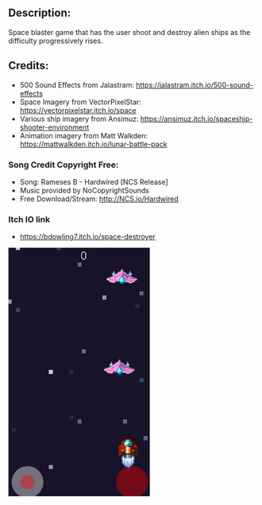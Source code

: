 ## Description:

Space blaster game that has the user shoot and destroy alien ships as the difficulty progressively rises.

## Credits:

- 500 Sound Effects from Jalastram: https://jalastram.itch.io/500-sound-effects
- Space Imagery from VectorPixelStar: https://vectorpixelstar.itch.io/space
- Various ship imagery from Ansimuz: https://ansimuz.itch.io/spaceship-shooter-environment
- Animation imagery from Matt Walkden: https://mattwalkden.itch.io/lunar-battle-pack

### Song Credit Copyright Free: 

- Song: Rameses B - Hardwired [NCS Release]
- Music provided by NoCopyrightSounds
- Free Download/Stream: http://NCS.io/Hardwired

### Itch IO link
- https://bdowling7.itch.io/space-destroyer

![image](https://github.com/Byron-Dowling/Mobile-Game-Productions/blob/main/Space%20Blaster/N9g6si.jpg?raw=true)
